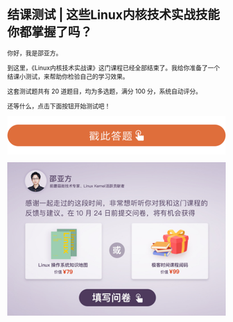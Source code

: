 # 结课测试 | 这些Linux内核技术实战技能你都掌握了吗？
你好，我是邵亚方。

到这里，《Linux内核技术实战课》这门课程已经全部结束了。我给你准备了一个结课小测试，来帮助你检验自己的学习效果。

这套测试题共有 20 道题目，均为多选题，满分 100 分，系统自动评分。

还等什么，点击下面按钮开始测试吧！

[![](images/294585/28d1be62669b4f3cc01c36466bf811a4.png)](http://time.geekbang.org/quiz/intro?act_id=217&exam_id=672)

[![](images/294585/38d6dbba408db9d4a3fe34857de5d652.jpg)](https://jinshuju.net/f/mwe1E9)
